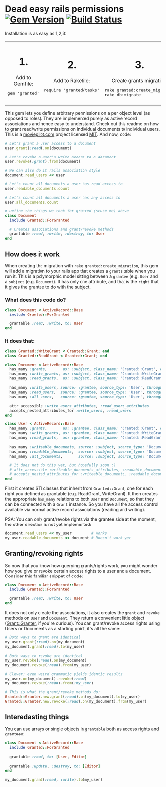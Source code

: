 # Dead easy rails permissions [![Gem Version](https://badge.fury.io/rb/granted.png)](http://badge.fury.io/rb/granted) [![Build Status](https://travis-ci.org/jayniz/granted.png?branch=master)](https://travis-ci.org/jayniz/granted)

Installation is as easy as 1,2,3:
<table>
  <tr>
    <td align="center"><h1>1.</h1>Add to Gemfile:<pre>gem 'granted'
    </pre></td>
    <td align="center"><h1>2.</h1>Add to Rakefile: <pre>require 'granted/tasks'
    </pre></td>
    <td align="center"><h1>3.</h1>Create grants migration: <pre align="left">rake granted:create_migration
rake db:migrate</pre></td>
  </tr>
</table>

This gem lets you define arbitrary permissions on a per object level (as opposed to roles).
They are implemented purely as active record associations and hence easy to understand.
Check out this readme on how to grant read/write permissions on individual documents to
individual users. This is a [moviepilot.com](http://moviepilot.com) project licensed
[MIT](LICENSE.txt). And now, code:


```ruby
# Let's grant a user access to a document
user.grant(:read).on(document)

# Let's revoke a user's write access to a document
user.revoke(:grant).from(document)

# We can also do it rails association style
document.read_users << user

# Let's count all documents a user has read access to
user.readable_documents.count

# Let's count all documents a user has any access to
user.all_documents.count

# Define the things we took for granted (scuse me) above
class Document
  include Granted::ForGranted

  # Creates associations and grant/revoke methods
  grantable :read, :write, :destroy, to: User
end
```

## How does it work

When creating the migration with `rake granted:create_migration`,
this gem will add a migration to your rails app that creates a
`grants` table when you run it. This is a polymorphic model sitting
between a `grantee` (e.g. `User` and a `subject` (e.g. `Document`).
It has only one attribute, and that is the `right` that it gives the
grantee to do with the subject.

### What does this code do?

```ruby
class Document < ActiveRecord::Base
  include Granted::ForGranted

  grantable :read, :write, to: User
end
```

### It does that:

```ruby
class Granted::WriteGrant < Granted::Grant; end
class Granted::ReadGrant < Granted::Grant; end

class Document < ActiveRecord::Base
  has_many :grants,       as: :subject, class_name: 'Granted::Grant', dependent: :destroy
  has_many :write_grants, as: :subject, class_name: 'Granted::WriteGrant'
  has_many :read_grants,  as: :subject, class_name: 'Granted::ReadGrant'
  
  has_many :write_users, source: :grantee, source_type: 'User', through: :write_grants
  has_many :read_users,  source: :grantee, source_type: 'User', through: :read_grants
  has_many :all_users,   source: :grantee, source_type: 'User', through: :grants, uniq: true

  attr_accessible :write_users_attributes, :read_users_attributes
  accepts_nested_attributes_for :write_users, :read_users
end

class User < ActiveRecord::Base
  has_many :grants,       as: :grantee, class_name: 'Granted::Grant', dependent: :destroy
  has_many :write_grants, as: :grantee, class_name: 'Granted::WriteGrant'
  has_many :read_grants,  as: :grantee, class_name: 'Granted::ReadGrant'
  
  has_many :writeable_documents, source: :subject, source_type: 'Document', through: :write_grants
  has_many :readable_documents,  source: :subject, source_type: 'Document', through: :read_grants
  has_many :all_documents,       source: :subject, source_type: 'Document', through: :grants, uniq: true

  # It does not do this yet, but hopefully soon :)
  # attr_accessible :writeable_documents_attributes, :readable_documents_attributes
  # accepts_nested_attributes_for :writeable_documents, :readable_documents
end
```

First it creates STI classes that inherit from `Granted::Grant`, one for
each right you defined as grantable (e.g. ReadGrant, WriteGrant).
It then creates the appropriate `has_many` relations to both `User` and
`Document`, so that they can be connected with a `Grant` instance.
So you have all the access control available via normal active record
associations (reading and writing).

PSA: You can only grant/revoke rights via the grantee side at the
moment, the other direction is not yet implemented:

```ruby
document.read_users << my_user         # Works
my_user.readable_documents << document # Doesn't work yet
```

## Granting/revoking rights

So now that you know how querying grants/rights work, you might wonder
how you give or revoke certain access rights to a user and a document.
Consider this familiar snippet of code:

```ruby
class Document < ActiveRecord::Base
  include Granted::ForGranted

  grantable :read, :write, to: User
end
```

It does not only create the associations, it also creates the `grant`
and `revoke` methods on `User` and `Document`. They return a convenient
little object ([Grant::Granter](lib/granted/granter.rb), if you're curious).
You can grant/revoke access rights using Users or Documents as a starting
point, it's all the same:

```ruby
# Both ways to grant are identical
my_user.grant(:read).on(my_document) 
my_document.grant(:read).to(my_user)
  
# Both ways to revoke are identical
my_user.revoke(:read).on(my_document)
my_document.revoke(:read).from(my_user)

# Clever: even weird grammatic yields identic results
my_user.on(my_document).revoke(:read)
my_document.revoke(:read).from(:my_user)

# This is what the grant/revoke methods do:
Granted::Granter.new.grant(:read).on(my_document).to(my_user)
Granted::Granter.new.revoke(:read).on(my_document).from(my_user)
```

## Interedasting things

You can use arrays or single objects in `grantable` both as access rights
and grantees:

```ruby
class Document < ActiveRecord::Base
  include Granted::ForGranted
  
  grantable :read, to: [User, Editor]
  
  grantable :update, :destroy, to: [Editor]
end

my_document.grant(:read, :write).to(my_user)
```

